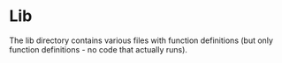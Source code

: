 # Lib
The lib directory contains various files with function definitions (but only function definitions - no code that actually runs).

